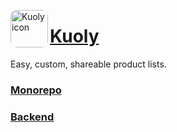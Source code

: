 <img src="https://pbs.twimg.com/media/FGSSACWXEAcy0Qy?format=jpg&name=small" align="left"
     alt="Kuoly icon" width="60" style="border-radius: 10px;" height="60">

# [Kuoly](https://www.kuoly.com/)

Easy, custom, shareable
product lists.

### [Monorepo](https://github.com/CakeCrusher/kuoly)
### [Backend](https://github.com/CakeCrusher/kuoly-backend)
